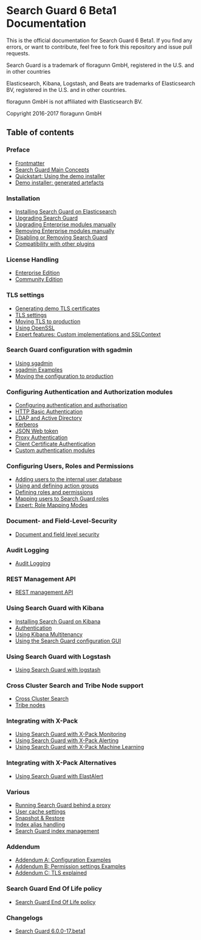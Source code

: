<!---
Copryight 2016-2017 floragunn GmbH
-->

# Search Guard 6 Beta1 Documentation

This is the official documentation for Search Guard 6 Beta1. If you find any errors, or want to contribute, feel free to fork this repository and issue pull requests.

Search Guard is a trademark of floragunn GmbH, registered in the U.S. and in other countries

Elasticsearch, Kibana, Logstash, and Beats are trademarks of Elasticsearch BV, registered in the U.S. and in other countries.

floragunn GmbH is not affiliated with Elasticsearch BV.

Copyright 2016-2017 floragunn GmbH

## Table of contents

### Preface

* [Frontmatter](frontmatter.md)
* [Search Guard Main Concepts](overview.md)
* [Quickstart: Using the demo installer](quickstart.md)
* [Demo installer: generated artefacts](demo_installer_artefacts.md)

### Installation

* [Installing Search Guard on Elasticsearch](installation.md)
* [Upgrading Search Guard](upgrading.md)
* [Upgrading Enterprise modules manually](upgrading_enterprise_modules.md)
* [Removing Enterprise modules manually](removing_enterprise_modules.md)
* [Disabling or Removing Search Guard](removing.md)
* [Compatibility with other plugins](compatibility.md)


### License Handling

* [Enterprise Edition](license_enterprise.md)
* [Community Edition](license_community.md)

### TLS settings

* [Generating demo TLS certificates](tls_generate_demo_certificates.md)
* [TLS settings](tls_configuration.md)
* [Moving TLS to production](tls_certificates_production.md)
* [Using OpenSSL](tls_openssl.md)
* [Expert features: Custom implementations and SSLContext](tls_expert.md)

### Search Guard configuration with sgadmin

* [Using sgadmin](sgadmin.md)
* [sgadmin Examples](sgadmin_examples.md)
* [Moving the configuration to production](configuration_production.md)

### Configuring Authentication and Authorization modules

* [Configuring authentication and authorisation](configuration_auth.md)
* [HTTP Basic Authentication](httpbasic.md)
* [LDAP and Active Directory](ldap.md)
* [Kerberos](kerberos.md)
* [JSON Web token](jwt.md)
* [Proxy Authentication](proxy_auth.md)
* [Client Certificate Authentication](clientcert_auth.md)
* [Custom authentication modules](custom_auth.md)

### Configuring Users, Roles and Permissions
* [Adding users to the internal user database](configuration_internalusers.md)
* [Using and defining action groups](configuration_action_groups.md)
* [Defining roles and permissions](configuration_roles_permissions.md)
* [Mapping users to Search Guard roles](configuration_roles_mapping.md)
* [Expert: Role Mapping Modes](configuration_roles_mapping_modes.md)

### Document- and Field-Level-Security
* [Document and field level security](dlsfls.md)

### Audit Logging
* [Audit Logging](auditlogging.md)

### REST Management API
* [REST management API](managementapi.md)

### Using Search Guard with Kibana
* [Installing Search Guard on Kibana](kibana.md)
* [Authentication](kibana_authentication.md)
* [Using Kibana Multitenancy](multitenancy.md)
* [Using the Search Guard configuration GUI](kibana_config_gui.md)

### Using Search Guard with Logstash
* [Using Search Guard with logstash](logstash.md)

### Cross Cluster Search and Tribe Node support
* [Cross Cluster Search](crossclustersearch.md)
* [Tribe nodes](tribenodes.md)

### Integrating with X-Pack
* [Using Search Guard with X-Pack Monitoring](x_pack_monitoring.md)
* [Using Search Guard with X-Pack Alerting](x_pack_alerting.md)
* [Using Search Guard with X-Pack Machine Learning](x_pack_machine_learning.md)

### Integrating with X-Pack Alternatives
* [Using Search Guard with ElastAlert](elastalert.md)

### Various
* [Running Search Guard behind a proxy](proxies.md)
* [User cache settings](configuration_cache.md)
* [Snapshot & Restore](snapshots.md)
* [Index alias handling](configuration_alias.md)
* [Search Guard index management](sgindex.md)

### Addendum
* [Addendum A: Configuration Examples](addendum_a_configuration_examples.md)
* [Addendum B: Permission settings Examples](addendum_b_permission_settings_examples.md)
* [Addendum C: TLS explained](addendum_c_tls_primer.md)

### Search Guard End Of Life policy
* [Search Guard End Of Life policy](eol.md)

### Changelogs

* [Search Guard 6.0.0-17.beta1](changelogs/changelog_6.0.0-17.beta1.md)